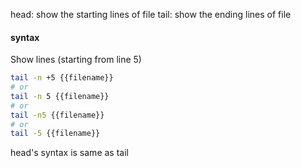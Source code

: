 head: show the starting lines of file
tail: show the ending lines of file

#### syntax 

Show lines (starting from line 5)

```sh
tail -n +5 {{filename}}
# or
tail -n 5 {{filename}}
# or
tail -n5 {{filename}}
# or
tail -5 {{filename}}
```

head's syntax is same as tail
